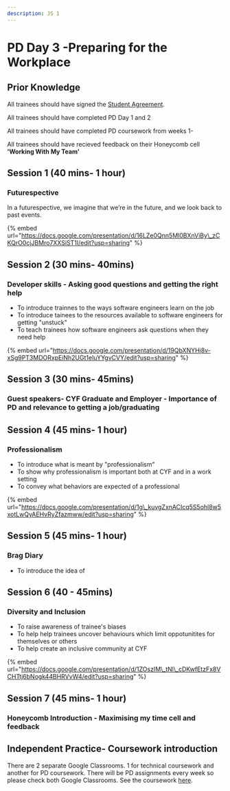```yaml
---
description: JS 1
---
```


# PD Day 3 -Preparing for the Workplace

## Prior Knowledge 

All trainees should have signed the [Student Agreement](https://docs.codeyourfuture.io/organisation/agreements-and-rules/student-agreement). 

All trainees should have completed PD Day 1 and 2

All trainees should have completed PD coursework from weeks 1-

All trainees should have recieved feedback on their Honeycomb cell **'Working With My Team'** 

## Session 1 \(40 mins- 1 hour\)

### Futurespective

In a futurespective, we imagine that we’re in the future, and we look back to past events.

{% embed url="https://docs.google.com/presentation/d/16LZe0Qnn5Ml0BXnViBy\_zCKQrO0cjJBMro7XXSiST1I/edit?usp=sharing" %}



## Session 2 \(30 mins- 40mins\)

### Developer skills - Asking good questions and getting the right help

* To introduce trainnes to the ways software engineers learn on the job
* To introduce tainees to the resources available to software engineers for getting "unstuck"
* To teach trainees how software engineers ask questions when they need help



{% embed url="https://docs.google.com/presentation/d/19QbXNYHj8v-xSg9PT3MDORxpEiNh2UGt1eIuYYgvCVY/edit?usp=sharing" %}





## Session 3 \(30 mins- 45mins\)

### Guest speakers- CYF Graduate and Employer - Importance of PD and relevance to getting a job/graduating





## Session 4 \(45 mins- 1 hour\)

### Professionalism

* To introduce what is meant by "professionalism"
* To show why professionalism is important both at CYF and in a work setting
* To convey what behaviors are expected of a professional

{% embed url="https://docs.google.com/presentation/d/1g\_kuvgZxnACIcq5S5ohl8w5xotLwQyAEHvRyZfazmww/edit?usp=sharing" %}



## Session 5 \(45 mins- 1 hour\)

### Brag Diary

* To introduce the idea of 





## Session 6 \(40 - 45mins\)

### Diversity and Inclusion 

* To raise awareness of trainee's biases 
* To help help trainees uncover behaviours which limit oppotunitites for themselves or others
* To help create an inclusive community at CYF 

{% embed url="https://docs.google.com/presentation/d/1ZOszIM\_tNl\_cDKwfEtzFx8VCHTtj6bNogk44BHRVvW4/edit?usp=sharing" %}



## Session 7 \(45 mins- 1 hour\)

### Honeycomb Introduction - Maximising my time cell and feedback









## Independent Practice- Coursework introduction 

There are 2 separate Google Classrooms. 1 for technical coursework and another for PD coursework. There will be PD assignments every week so please check both Google Classrooms. See the coursework [here](https://personaldevelopment.codeyourfuture.io/sessions/js-1-pd-day-3/untitled). 

